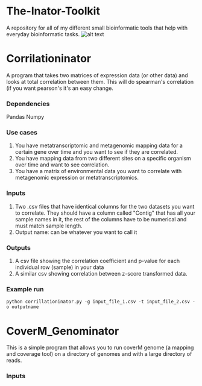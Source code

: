 # The-Inator-Toolkit
A repository for all of my different small bioinformatic tools that help with everyday bioinformatic tasks.
![alt text](images/doof.jpg)
# Corrilationinator
A program that takes two matrices of expression data (or other data) and looks at total correlation between them. This will do spearman's correlation (if you want pearson's it's an easy change.

### Dependencies
Pandas
Numpy

### Use cases
1) You have metatranscriptomic and metagenomic mapping data for a certain gene over time and you want to see if they are correlated.
2) You have mapping data from two different sites on a specific organism over time and want to see correlation.
3) You have a matrix of environmental data you want to correlate with metagenomic expression or metatranscriptomics.

### Inputs
1) Two .csv files that have identical columns for the two datasets you want to correlate. They should have a column called "Contig" that has all your sample names in it, the rest of the columns have to be numerical and must match sample length.
2) Output name: can be whatever you want to call it

### Outputs
1) A csv file showing the correlation coefficient and p-value for each individual row (sample) in your data
2) A similar csv showing correlation between z-score transformed data.

### Example run
`python corrillationinator.py -g input_file_1.csv -t input_file_2.csv -o outputname`


# CoverM_Genominator
This is a simple program that allows you to run coverM genome (a mapping and coverage tool) on a directory of genomes and with a large directory of reads.

### Inputs
